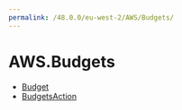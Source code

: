 ```yaml
---
permalink: /48.0.0/eu-west-2/AWS/Budgets/
---
```


# AWS.Budgets



* [Budget](Budget.md)
* [BudgetsAction](BudgetsAction.md)